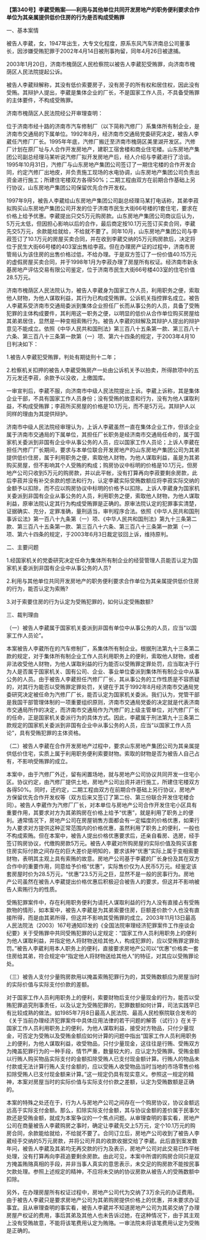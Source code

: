 **【第340号】李葳受贿案——利用与其他单位共同开发房地产的职务便利要求合作单位为其亲属提供低价住房的行为是否构成受贿罪**

一、基本案情

被告人李葳，女，1947年出生，大专文化程度，原系东风汽车济南总公司董事长，因涉嫌受贿犯罪于2002年4月14日被刑事拘留，同年4月26日被逮捕。

2003年1月20日，济南市槐荫区人民检察院以被告人李葳犯受贿罪，向济南市槐荫区人民法院提起公诉。

被告人李葳辩解称，其没有低价索要房子，没有房子的所有权和居住权，因此没有受贿。其辩护人提出，李葳是集体企业的厂长，不是国家工作人员，不具备受贿罪的主体要件，不构成受贿罪。

济南市槐荫区人民法院经公开审理查明：

位于济南市经十路的济南市汽车修制厂（以下简称汽修厂）系集体所有制企业，是济南市交通局的下属单位。1992年8月，经济南市交通局党委研究决定，被告人李葳任汽修厂厂长。1995年年底，汽修厂搬迁至济南市槐荫区美里湖开发区。汽修厂计划在原厂址与人合作开发房地产，建职工宿舍楼和商业住宅楼。山东房地产集团公司副总经理马某听说汽修厂拟开发房地产后，经人介绍与李葳进行了洽谈。1995年10月31日，汽修厂与山东房地产集团公司签订了一期住宅楼的合作开发合同，约定汽修厂出地皮，并负责施工现场的水电协调，山东房地产集团公司负责出资金进行施工；所建住宅楼双方各得50%；二期工程由双方在前期合作基础上另行协议，山东房地产集团公司保留优先合作开发权。

1997年9月，被告人李葳给山东房地产集团公司副总经理马某打电话称，其弟李菽拟购买山东房地产集团公司开发的位于济南市民生大街66号楼的1套住宅，要求在价格上给予优惠。李葳提出只交5万元购房款。山东房地产集团公司商议后认为，5万元太低，但因担心影响以后的合作，最后商定按10.1万元签订买卖合同，李葳先交5万元，余款能给就给，不给就不要了。同年10月，山东房地产集团公司与李菽签订了10.1万元的房屋买卖合同，并在收到李葳交纳的5万元购房款后，决定将位于民生大街66号楼的403室出售给李菽。但在办理房产证的过程中，济南市房管局认为该住房的出售价格过低，不给办理。于是双方签订了一份价值40.15万元的虚假房屋买卖合同，并于1998年1月为李菽办理了房屋所有权证。经济南市新永基房地产评估交易有限公司鉴定，位于济南市民生大街66号楼403室的住宅价值28.5万元。

济南市槐荫区人民法院认为，被告人李葳身为国家工作人员，利用职务之便，索取他人财物，为他人谋取利益，其行为已构成受贿罪。公诉机关指控罪名成立。被告人李葳系受济南市交通局委派到集体企业担任厂长而从事公务的人员，具备了受贿犯罪的主体构成要件，其利用这一职务之便，以明显的低价从合作单位购买房屋给其弟弟居住，显然是一种变相索贿行为。被告人李葳的辩解及其辩护人提出的辩护意见不能成立。依照《中华人民共和国刑法》第三百八十五条第一款、第三百八十六条、第三百八十三条第一款第（一）项、第六十四条的规定，于2003年4月10日判决如下：

1.被告人李葳犯受贿罪，判处有期徒刑十二年；

2.检察机关扣押的被告人李葳受贿房产一处由公诉机关予以拍卖，所得款项中的五万元发还李菽，余款予以没收，上缴国库。

一审宣判后，李葳不服，向济南市中级人民法院提出上诉。李葳上诉称，其是集体企业干部，不具有国家工作人员身份；没有受贿的故意和行为，没有为他人谋取利益，不构成受贿罪；李菽所买房屋的价格是10.1万元，而不是5万元。其辩护人以同样的理由为其提供辩护。

济南市中级人民法院经审理认为，上诉人李葳虽然一直在集体企业工作，但该企业属于济南市交通局的下属单位，其担任厂长职务是经济南市交通局任命的，属于国家机关委派到非国有企业中从事公务的人员，应以国家工作人员论；上诉人李葳在担任汽修厂厂长期间，要求与本单位联合开发房地产的山东房地产集团公司为其弟提供低价住房，属于利用职务之便，索取他人财物，为他人谋取利益，虽是为其弟购买房屋，但不影响其个人受贿的构成；购房协议中标明的价格是10.1万元，但房地产公司只收到5万元的购房款，并以此平帐，没有打算再向李菽要剩余房款，此后李菽并没有补交余款的想法和行为，认定李葳实际受贿数额应将李菽实际交纳的金额予以扣除，而不应以购房协议中标明的价格予以扣除。上诉人李葳身为国家机关委派到非国有企业从事公务的人员，利用职务之便，索取他人财物，为他人谋取利益，原审法院认定其行为构成受贿罪是正确的。原审法院认定的犯罪事实清楚，证据确实、充分，定罪准确，量刑适当，审判程序合法。依照《中华人民共和国刑事诉讼法》第一百八十九条第（一）项、《中华人民共和国刑法》第九十三条第二款、第三百八十五条第一款、第三百八十六条、第三百八十三条第一款第（一）项、第六十四条的规定，于2003年6月3日裁定驳回上诉，维持原判。

二、主要问题

1.经国家机关的党委研究决定任命为集体所有制企业的经营管理人员能否认定为国家机关委派到非国有企业中从事公务的人员?

2.利用与其他单位共同开发房地产的职务便利要求合作单位为其亲属提供低价住房的行为，能否认定为索贿?

3.对于索要住房的行为认定为受贿犯罪的，如何认定受贿数额?

三、裁判理由

（一）被告人李葳属于国家机关委派到非国有单位中从事公务的人员，应当“以国家工作人员论”。

本案被告人李葳所在的汽车修制厂，系集体所有制企业。根据刑法第九十三条第二款的规定，对于集体所有制企业工作人员利用职务上的便利，索取他人财物，或者非法收受他人财物，为他人谋取利益的行为能否以受贿罪定罪处罚，应当取决于行为人是否属于国家机关、国有公司、企业、事业单位委派到集体所有制企业中从事公务的人员。由于被告人李葳担任汽修厂厂长，其从事公务的工作性质是不容质疑的，对其行为能否以受贿罪定罪处罚，关键在于其于1992年8月经济南市交通局党委研究决定被任命为汽修厂厂长，能否认定为国家机关委派。我们认为，党管干部是我国干部管理体制的一项重要组织原则，济南市交通局党委的决定就是代表济南市交通局所作的决定，而济南市交通局作为汽修厂的上级主管单位，对汽修厂厂长的任命，正是国家机关委派行为的具体方式。因此，李葳属于刑法第九十三条第二款规定的国家机关委派到非国有企业中从事公务的人员，应当“以国家工作人员论”，具有受贿犯罪的主体资格。

（二）被告人李葳在合作开发房地产过程中，要求山东房地产集团公司为其亲属提供低价住宅，实质上属于利用职务便利索要财物。索取的财物是否为被告人自己占有，不影响受贿罪的成立。

本案中，由于汽修厂外迁，留有闲置场地，就与房地产公司协议共同开发一住宅小区。协议约定，由汽修厂提供土地，房地产公司出资并进行施工，所建住宅楼双方各得50%。同时，还约定，二期工程由双方在前期合作基础上另行协议，房地产方保留优先合作开发权等（双方后来又签订了第二份、第三份联合开发住宅楼合同）。被告人李葳作为汽修厂厂长，对本单位与房地产公司合作开发住宅小区具有重要作用，其要求对方为其弟购房在价格上给予“优惠”，就是利用了职务上的便利。通常情况下，房地产公司在房屋销售方面都会有一定幅度的价格优惠，如果行为人要求对方提供这种正常范围内的价格优惠，虽然利用了职务上的便利，一般也不构成索贿。但在本案中，被告人提出价格优惠要求后，还亲自看房、选房，经手签订购房协议，代缴购房款5万元。被告人李葳对所购房屋的实际价值及购买该套住房实际付款之间存在的巨大差价是明知的，要求该种“优惠”实际上属于变相索要财物，表明其主观上具有索贿的故意。房地产公司基于李葳的厂长身份及其在双方合作中的重要作用，同意给予价格“优惠”，实际售价仅为人民币5万元。经鉴定该套房屋时价为28.5万元，“优惠”23.5万元之巨，显然不是一般的民事行为。房地产公司虽然在被告人李葳提出价格优惠后积极迎合被告人的要求，但这并不影响被告人索贿行为的性质。

受贿犯罪案件中，存在利用职务便利为请托人谋取利益的行为人没有直接占有受贿款物的情形，如本案中，被告人李葳是为其弟索要住房，巨额差价款个人也没有直接所得，而是由其弟所得，但这并不影响其受贿罪的成立。2003年11月13日最高人民法院法（2003）167号通知印发的《全国法院审理经济犯罪案件工作座谈会纪要》关于受贿罪中共同受贿犯罪的认定规定：“国家工作人员利用职务上的便利为他人谋取利益，并指定他人将财物送给其他人，构成犯罪的，应以受贿罪定罪处罚。”被告人李葳利用本人职务上的便利，直接要求房地产公司以“优惠”价格卖一套住房给其弟，符合规定中“指定他人将财物送给其他人”的特征，对其应以受贿罪论处。

（三）被告人支付少量购房款用以掩盖索贿犯罪行为的，其受贿数额应为房屋当时的实际价值与实际支付价款的差额。

对于国家工作人员利用职务上的便利，索要财物后支付少量现金的行为，能否以受贿犯罪追究刑事责任，以及认定为受贿犯罪的，犯罪数额如何计算，司法实践早已有比较成熟的做法。如1985年7月8日最高人民法院、最高人民检察院联合发布的《关于当前办理经济犯罪案件中具体应用法律的若干问题的解答（试行）》在关于国家工作人员利用职务上的便利，为他人谋取利益，接受对方物品，只付少量现金，可否定为受贿以及受贿金额应如何计算的问题中指出“国家工作人员利用职务上的便利，为他人谋取利益，收受物品，只付少量现金，这往往是行贿、受贿双方为掩盖犯罪行为的一种手段，情节严重，数量较大的，应认定为受贿罪。受贿金额以行贿人购买物品实际支付的金额扣除受贿人已支付现金额计算。行贿人的物品未付款或无法计算行贿人支付金额的，应以受贿人收受物品当时当地的市场零售价格扣除受贿人已支付现金额来计算。”这一规定仍具有现实意义。参照这一规定的精神，本案对房屋当时的实际价值与实际支付价款之差额，认定为受贿数额是正确的。

本案的特殊之处还在于，行为人与房地产公司之间存在一个购房协议，协议金额远远高于实际支付金额。那么，扣除实际支付金额，其与协议金额的差价属于民事欠款还是受贿金额，就成为本案争议的一个焦点问题。从审理查明的事实看，房地产公司在商量被告人李葳购房之事时，确定让李葳先交上5万元，定个10.1万元的购房合同，余款能给就给，不给就不要了。合同订立后，房地产公司收到了被告人李葳经手交纳的5万元房款，并将公司开具的收款收据交给了李葳。此后直到案发数年问，被告人李葳及其弟均无再交款的行为及表示，房地产公司对此交易已作平帐处理，没有打算再向李菽追要剩余房款。由此可见，本案中所谓的购房合同只是双方掩盖贿赂真相的手段，并非当事人真实的意思表示，未交足的购房款不能按民事欠款处理。参照上述规定的精神，不应将未交纳的协议房款从被告人的受贿数额中扣除。

另外，在办理房屋所有权证过程中，房地产公司代为交纳了3万余元的办证费用。由于被告人李葳只是要求房地产公司为其弟购房提供价格上的优惠，并未要求办证事宜。且从审理查明的事实看，被告人李葳并不知道房地产公司为其弟交纳了办理房屋产权证的费用，事后其弟及其他人也未告诉过她，在这种情况下，由于其主观上没有受贿故意，不能将该笔费用认定为贿赂。一审法院未将该笔费用认定为受贿是正确的。